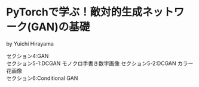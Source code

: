 # PyTorchで学ぶ！敵対的生成ネットワーク(GAN)の基礎

by Yuichi Hirayama

セクション4:GAN
<br>
セクション5-1:DCGAN モノクロ手書き数字画像
セクション5-2:DCGAN カラー花画像
<br>
セクション6:Conditional GAN
